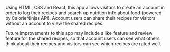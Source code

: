 Using HTML, CSS and React, this app allows visitors to create an account in order to log their recipes and search up nutrition info about food (powered by CalorieNinjas API). Account users can share their recipes for visitors without an account to view the shared recipes.

Future improvements to this app may include a like feature and review feature for the shared recipes, so that account users can see what others think about their recipes and visitors can see which recipes are rated well.
